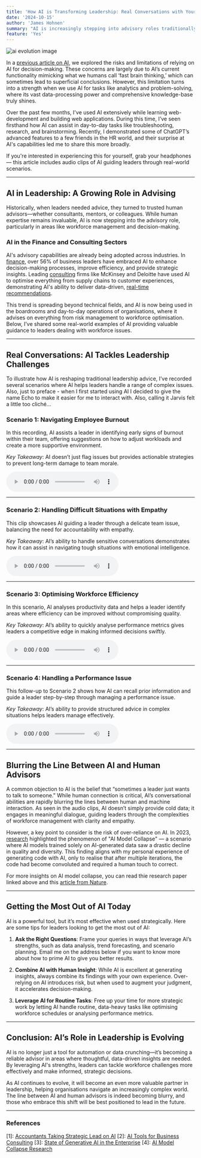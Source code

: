 ```yaml
---
title: 'How AI is Transforming Leadership: Real Conversations with Your Digital Advisor'
date: '2024-10-15'
author: 'James Hohnen'
summary: "AI is increasingly stepping into advisory roles traditionally held by human consultants, offering data-driven insights and conversational guidance for leadership challenges. This article explores AI's evolving capabilities and provides practical tips on how to leverage AI's strengths."
feature: 'Yes'
---
```


<img class="image_right image_large" src="/articleimages/ai-evolution.webp" alt="ai evolution image" />

In a [previous article on AI](https://qblog.quantimatica.com.au/articles/the-ai-decoder), we explored the risks and limitations of relying on AI for decision-making. These concerns are largely due to AI’s current functionality mimicking what we humans call ‘fast brain thinking,’ which can sometimes lead to superficial conclusions. However, this limitation turns into a strength when we use AI for tasks like analytics and problem-solving, where its vast data-processing power and comprehensive knowledge-base truly shines. 

Over the past few months, I've used AI extensively while learning web-development and building web applications. During this time, I’ve seen firsthand how AI can assist in day-to-day tasks like troubleshooting, research, and brainstorming. Recently, I demonstrated some of ChatGPT’s advanced features to a few friends in the HR world, and their surprise at AI's capabilities led me to share this more broadly.

If you're interested in experiencing this for yourself, grab your headphones — this article includes audio clips of AI guiding leaders through real-world scenarios.

---

## AI in Leadership: A Growing Role in Advising

Historically, when leaders needed advice, they turned to trusted human advisors—whether consultants, mentors, or colleagues. While human expertise remains invaluable, AI is now stepping into the advisory role, particularly in areas like workforce management and decision-making.

### AI in the Finance and Consulting Sectors

AI's advisory capabilities are already being adopted across industries. In [finance](https://www.accaglobal.com/middle-east/en/news/2024/September/strategic-AI.html#:~:text=Based%20on%20interviews%20and%20a,they%20were%20the%20strategic%20owners.), over 56% of business leaders have embraced AI to enhance decision-making processes, improve efficiency, and provide strategic insights. Leading [consulting](https://nmsconsulting.com/insights/using-ai-for-strategic-business-consulting-in-2024/) firms like McKinsey and Deloitte have used AI to optimise everything from supply chains to customer experiences, demonstrating AI's ability to deliver data-driven, [real-time recommendations](https://www2.deloitte.com/us/en/pages/consulting/articles/state-of-generative-ai-in-enterprise.html).

This trend is spreading beyond technical fields, and AI is now being used in the boardrooms and day-to-day operations of organisations, where it advises on everything from risk management to workforce optimisation. Below, I’ve shared some real-world examples of AI providing valuable guidance to leaders dealing with workforce issues.

---

## Real Conversations: AI Tackles Leadership Challenges

To illustrate how AI is reshaping traditional leadership advice, I’ve recorded several scenarios where AI helps leaders handle a range of complex issues. Also, just to preface - when I first started using AI I decided to give the name Echo to make it easier for me to interact with. Also, calling it Jarvis felt a little too cliché...

### **Scenario 1: Navigating Employee Burnout**
In this recording, AI assists a leader in identifying early signs of burnout within their team, offering suggestions on how to adjust workloads and create a more supportive environment.

*Key Takeaway*: AI doesn’t just flag issues but provides actionable strategies to prevent long-term damage to team morale.  

<audio controls preload="auto">
  <source src="/audio/ai-transforming-leadership/Scenario 1 - Building a HPT v2.mp3" type="audio/mpeg">
  Your browser does not support the audio element.
</audio>

---

### **Scenario 2: Handling Difficult Situations with Empathy**
This clip showcases AI guiding a leader through a delicate team issue, balancing the need for accountability with empathy.

*Key Takeaway*: AI’s ability to handle sensitive conversations demonstrates how it can assist in navigating tough situations with emotional intelligence.  

<audio controls preload="auto">
  <source src="/audio/ai-transforming-leadership/Scenario 2 - Mark v1.mp3" type="audio/mpeg">
  Your browser does not support the audio element.
</audio>

---

### **Scenario 3: Optimising Workforce Efficiency**
In this scenario, AI analyses productivity data and helps a leader identify areas where efficiency can be improved without compromising quality.

*Key Takeaway*: AI’s ability to quickly analyse performance metrics gives leaders a competitive edge in making informed decisions swiftly.  

<audio controls preload="auto">
  <source src="/audio/ai-transforming-leadership/Scenario 3 - Resource Planning v1.mp3" type="audio/mpeg">
  Your browser does not support the audio element.
</audio>

---

### **Scenario 4: Handling a Performance Issue**
This follow-up to Scenario 2 shows how AI can recall prior information and guide a leader step-by-step through managing a performance issue.

*Key Takeaway*: AI’s ability to provide structured advice in complex situations helps leaders manage effectively.  

<audio controls preload="auto">
  <source src="/audio/ai-transforming-leadership/Scenario 4 - Mark - Follow up v1.mp3" type="audio/mpeg">
  Your browser does not support the audio element.
</audio>

---

## Blurring the Line Between AI and Human Advisors

A common objection to AI is the belief that “sometimes a leader just wants to talk to someone.” While human connection is critical, AI’s conversational abilities are rapidly blurring the lines between human and machine interaction. As seen in the audio clips, AI doesn’t simply provide cold data; it engages in meaningful dialogue, guiding leaders through the complexities of workforce management with clarity and empathy.

However, a key point to consider is the risk of over-reliance on AI. In 2023, [research](https://arxiv.org/abs/2311.16822) highlighted the phenomenon of "AI Model Collapse" — a scenario where AI models trained solely on AI-generated data saw a drastic decline in quality and diversity. This finding aligns with my personal experience of generating code with AI, only to realise that after multiple iterations, the code had become convoluted and required a human touch to correct.

For more insights on AI model collapse, you can read thie research paper linked above and this [article from Nature](https://www.nature.com/articles/s41586-024-07566-y).

---

## Getting the Most Out of AI Today

AI is a powerful tool, but it’s most effective when used strategically. Here are some tips for leaders looking to get the most out of AI:

1. **Ask the Right Questions**: Frame your queries in ways that leverage AI’s strengths, such as data analysis, trend forecasting, and scenario planning. Email me on the address below if you want to know more about how to prime AI to give you better results.
   
2. **Combine AI with Human Insight**: While AI is excellent at generating insights, always combine its findings with your own experience. Over-relying on AI introduces risk, but when used to augment your judgment, it accelerates decision-making.
   
3. **Leverage AI for Routine Tasks**: Free up your time for more strategic work by letting AI handle routine, data-heavy tasks like optimising workforce schedules or analysing performance metrics.

---

## Conclusion: AI’s Role in Leadership is Evolving

AI is no longer just a tool for automation or data crunching—it’s becoming a reliable advisor in areas where thoughtful, data-driven insights are needed. By leveraging AI's strengths, leaders can tackle workforce challenges more effectively and make informed, strategic decisions.

As AI continues to evolve, it will become an even more valuable partner in leadership, helping organisations navigate an increasingly complex world. The line between AI and human advisors is indeed becoming blurry, and those who embrace this shift will be best positioned to lead in the future.

---

### References
[1]: [Accountants Taking Strategic Lead on AI](https://www.accaglobal.com/middle-east/en/news/2024/September/strategic-AI.html#:~:text=Based%20on%20interviews%20and%20a,they%20were%20the%20strategic%20owners.)
[2]: [AI Tools for Business Consulting](https://nmsconsulting.com/insights/using-ai-for-strategic-business-consulting-in-2024/)
[3]: [State of Generative AI in the Enterprise](https://www2.deloitte.com/us/en/pages/consulting/articles/state-of-generative-ai-in-enterprise.html)
[4]: [AI Model Collapse Research](https://arxiv.org/abs/2311.16822)
